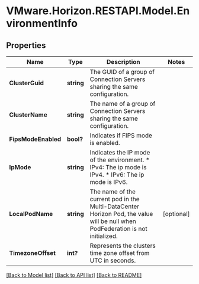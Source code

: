 # VMware.Horizon.RESTAPI.Model.EnvironmentInfo
## Properties

Name | Type | Description | Notes
------------ | ------------- | ------------- | -------------
**ClusterGuid** | **string** | The GUID of a group of Connection Servers sharing the same configuration. | 
**ClusterName** | **string** | The name of a group of Connection Servers sharing the same configuration. | 
**FipsModeEnabled** | **bool?** | Indicates if FIPS mode is enabled. | 
**IpMode** | **string** | Indicates the IP mode of the environment. * IPv4: The ip mode is IPv4. * IPv6: The ip mode is IPv6. | 
**LocalPodName** | **string** | The name of the current pod in the Multi-DataCenter Horizon Pod, the value will be null when PodFederation is not initialized. | [optional] 
**TimezoneOffset** | **int?** | Represents the clusters time zone offset from UTC in seconds. | 

[[Back to Model list]](../README.md#documentation-for-models) [[Back to API list]](../README.md#documentation-for-api-endpoints) [[Back to README]](../README.md)

